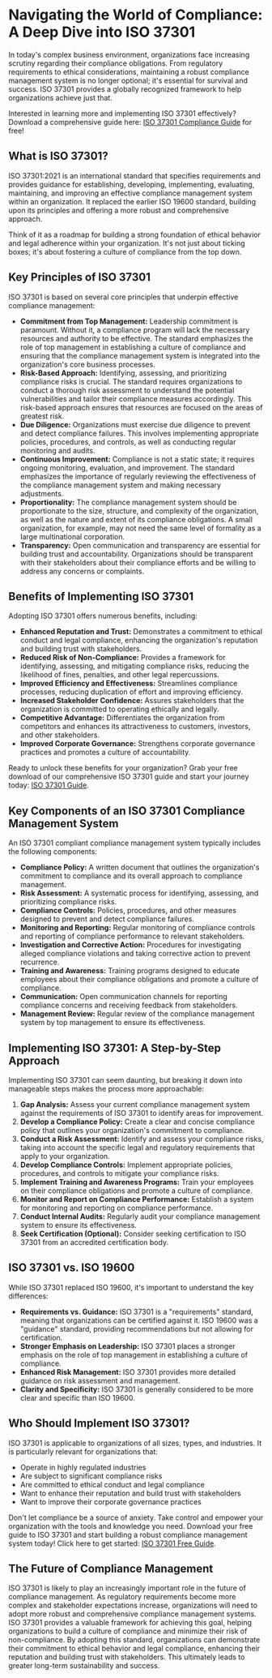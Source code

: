 # Navigating the World of Compliance: A Deep Dive into ISO 37301

In today's complex business environment, organizations face increasing scrutiny regarding their compliance obligations.  From regulatory requirements to ethical considerations, maintaining a robust compliance management system is no longer optional; it's essential for survival and success.  ISO 37301 provides a globally recognized framework to help organizations achieve just that.

Interested in learning more and implementing ISO 37301 effectively?  Download a comprehensive guide here: [ISO 37301 Compliance Guide](https://udemywork.com/iso-37301) for free!

## What is ISO 37301?

ISO 37301:2021 is an international standard that specifies requirements and provides guidance for establishing, developing, implementing, evaluating, maintaining, and improving an effective compliance management system within an organization.  It replaced the earlier ISO 19600 standard, building upon its principles and offering a more robust and comprehensive approach.

Think of it as a roadmap for building a strong foundation of ethical behavior and legal adherence within your organization. It's not just about ticking boxes; it's about fostering a culture of compliance from the top down.

## Key Principles of ISO 37301

ISO 37301 is based on several core principles that underpin effective compliance management:

*   **Commitment from Top Management:**  Leadership commitment is paramount. Without it, a compliance program will lack the necessary resources and authority to be effective.  The standard emphasizes the role of top management in establishing a culture of compliance and ensuring that the compliance management system is integrated into the organization's core business processes.
*   **Risk-Based Approach:**  Identifying, assessing, and prioritizing compliance risks is crucial.  The standard requires organizations to conduct a thorough risk assessment to understand the potential vulnerabilities and tailor their compliance measures accordingly.  This risk-based approach ensures that resources are focused on the areas of greatest risk.
*   **Due Diligence:**  Organizations must exercise due diligence to prevent and detect compliance failures. This involves implementing appropriate policies, procedures, and controls, as well as conducting regular monitoring and audits.
*   **Continuous Improvement:** Compliance is not a static state; it requires ongoing monitoring, evaluation, and improvement. The standard emphasizes the importance of regularly reviewing the effectiveness of the compliance management system and making necessary adjustments.
*   **Proportionality:** The compliance management system should be proportionate to the size, structure, and complexity of the organization, as well as the nature and extent of its compliance obligations.  A small organization, for example, may not need the same level of formality as a large multinational corporation.
*   **Transparency:**  Open communication and transparency are essential for building trust and accountability.  Organizations should be transparent with their stakeholders about their compliance efforts and be willing to address any concerns or complaints.

## Benefits of Implementing ISO 37301

Adopting ISO 37301 offers numerous benefits, including:

*   **Enhanced Reputation and Trust:**  Demonstrates a commitment to ethical conduct and legal compliance, enhancing the organization's reputation and building trust with stakeholders.
*   **Reduced Risk of Non-Compliance:**  Provides a framework for identifying, assessing, and mitigating compliance risks, reducing the likelihood of fines, penalties, and other legal repercussions.
*   **Improved Efficiency and Effectiveness:**  Streamlines compliance processes, reducing duplication of effort and improving efficiency.
*   **Increased Stakeholder Confidence:**  Assures stakeholders that the organization is committed to operating ethically and legally.
*   **Competitive Advantage:**  Differentiates the organization from competitors and enhances its attractiveness to customers, investors, and other stakeholders.
*   **Improved Corporate Governance:**  Strengthens corporate governance practices and promotes a culture of accountability.

Ready to unlock these benefits for your organization?  Grab your free download of our comprehensive ISO 37301 guide and start your journey today: [ISO 37301 Guide](https://udemywork.com/iso-37301).

## Key Components of an ISO 37301 Compliance Management System

An ISO 37301 compliant compliance management system typically includes the following components:

*   **Compliance Policy:**  A written document that outlines the organization's commitment to compliance and its overall approach to compliance management.
*   **Risk Assessment:**  A systematic process for identifying, assessing, and prioritizing compliance risks.
*   **Compliance Controls:**  Policies, procedures, and other measures designed to prevent and detect compliance failures.
*   **Monitoring and Reporting:**  Regular monitoring of compliance controls and reporting of compliance performance to relevant stakeholders.
*   **Investigation and Corrective Action:**  Procedures for investigating alleged compliance violations and taking corrective action to prevent recurrence.
*   **Training and Awareness:**  Training programs designed to educate employees about their compliance obligations and promote a culture of compliance.
*   **Communication:**  Open communication channels for reporting compliance concerns and receiving feedback from stakeholders.
*   **Management Review:**  Regular review of the compliance management system by top management to ensure its effectiveness.

## Implementing ISO 37301: A Step-by-Step Approach

Implementing ISO 37301 can seem daunting, but breaking it down into manageable steps makes the process more approachable:

1.  **Gap Analysis:**  Assess your current compliance management system against the requirements of ISO 37301 to identify areas for improvement.
2.  **Develop a Compliance Policy:**  Create a clear and concise compliance policy that outlines your organization's commitment to compliance.
3.  **Conduct a Risk Assessment:**  Identify and assess your compliance risks, taking into account the specific legal and regulatory requirements that apply to your organization.
4.  **Develop Compliance Controls:**  Implement appropriate policies, procedures, and controls to mitigate your compliance risks.
5.  **Implement Training and Awareness Programs:**  Train your employees on their compliance obligations and promote a culture of compliance.
6.  **Monitor and Report on Compliance Performance:**  Establish a system for monitoring and reporting on compliance performance.
7.  **Conduct Internal Audits:**  Regularly audit your compliance management system to ensure its effectiveness.
8.  **Seek Certification (Optional):**  Consider seeking certification to ISO 37301 from an accredited certification body.

##  ISO 37301 vs. ISO 19600

While ISO 37301 replaced ISO 19600, it's important to understand the key differences:

*   **Requirements vs. Guidance:** ISO 37301 is a "requirements" standard, meaning that organizations can be certified against it.  ISO 19600 was a "guidance" standard, providing recommendations but not allowing for certification.
*   **Stronger Emphasis on Leadership:** ISO 37301 places a stronger emphasis on the role of top management in establishing a culture of compliance.
*   **Enhanced Risk Management:** ISO 37301 provides more detailed guidance on risk assessment and management.
*   **Clarity and Specificity:** ISO 37301 is generally considered to be more clear and specific than ISO 19600.

## Who Should Implement ISO 37301?

ISO 37301 is applicable to organizations of all sizes, types, and industries. It is particularly relevant for organizations that:

*   Operate in highly regulated industries
*   Are subject to significant compliance risks
*   Are committed to ethical conduct and legal compliance
*   Want to enhance their reputation and build trust with stakeholders
*   Want to improve their corporate governance practices

Don't let compliance be a source of anxiety.  Take control and empower your organization with the tools and knowledge you need.  Download your free guide to ISO 37301 and start building a robust compliance management system today!  Click here to get started: [ISO 37301 Free Guide](https://udemywork.com/iso-37301).

##  The Future of Compliance Management

ISO 37301 is likely to play an increasingly important role in the future of compliance management. As regulatory requirements become more complex and stakeholder expectations increase, organizations will need to adopt more robust and comprehensive compliance management systems. ISO 37301 provides a valuable framework for achieving this goal, helping organizations to build a culture of compliance and minimize their risk of non-compliance. By adopting this standard, organizations can demonstrate their commitment to ethical behavior and legal compliance, enhancing their reputation and building trust with stakeholders. This ultimately leads to greater long-term sustainability and success.
